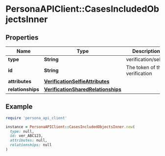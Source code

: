 # PersonaAPIClient::CasesIncludedObjectsInner

## Properties

| Name | Type | Description | Notes |
| ---- | ---- | ----------- | ----- |
| **type** | **String** | verification/selfie |  |
| **id** | **String** | The token of the verification |  |
| **attributes** | [**VerificationSelfieAttributes**](VerificationSelfieAttributes.md) |  |  |
| **relationships** | [**VerificationSharedRelationships**](VerificationSharedRelationships.md) |  | [optional] |

## Example

```ruby
require 'persona_api_client'

instance = PersonaAPIClient::CasesIncludedObjectsInner.new(
  type: null,
  id: ver_ABC123,
  attributes: null,
  relationships: null
)
```

